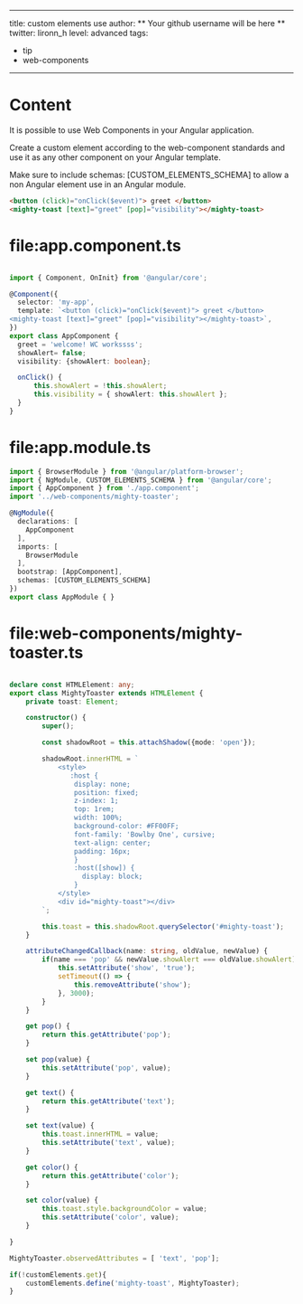  ---
title: custom elements use
author: ** Your github username will be here **
twitter: lironn_h
level: advanced
tags:
- tip
- web-components
---
# Content
It is possible to use Web Components in your Angular application.

Create a custom element according to the web-component standards and use it as any other component on your Angular template.

Make sure to include schemas: [CUSTOM_ELEMENTS_SCHEMA] to allow a non Angular element use in an Angular module.


```html
<button (click)="onClick($event)"> greet </button>
<mighty-toast [text]="greet" [pop]="visibility"></mighty-toast>
```

# file:app.component.ts
```typescript

import { Component, OnInit} from '@angular/core';

@Component({
  selector: 'my-app',
  template: `<button (click)="onClick($event)"> greet </button>
<mighty-toast [text]="greet" [pop]="visibility"></mighty-toast>`,
})
export class AppComponent {
  greet = 'welcome! WC workssss';
  showAlert= false;
  visibility: {showAlert: boolean};

  onClick() {
      this.showAlert = !this.showAlert;
      this.visibility = { showAlert: this.showAlert };
  }
}

```
# file:app.module.ts
```typescript
import { BrowserModule } from '@angular/platform-browser';
import { NgModule, CUSTOM_ELEMENTS_SCHEMA } from '@angular/core';
import { AppComponent } from './app.component';
import '../web-components/mighty-toaster';

@NgModule({
  declarations: [
    AppComponent
  ],
  imports: [
    BrowserModule
  ],
  bootstrap: [AppComponent],
  schemas: [CUSTOM_ELEMENTS_SCHEMA]
})
export class AppModule { }

```
# file:web-components/mighty-toaster.ts
```typescript

declare const HTMLElement: any;
export class MightyToaster extends HTMLElement {
    private toast: Element;

    constructor() {
        super();

        const shadowRoot = this.attachShadow({mode: 'open'});

        shadowRoot.innerHTML = `
            <style>
               :host {
                display: none;
                position: fixed;
                z-index: 1;
                top: 1rem;
                width: 100%;
                background-color: #FF00FF;
                font-family: 'Bowlby One', cursive;
                text-align: center;
                padding: 16px;
                }
                :host([show]) {
                  display: block;
                }
            </style>
            <div id="mighty-toast"></div>
        `;

        this.toast = this.shadowRoot.querySelector('#mighty-toast');
    }

    attributeChangedCallback(name: string, oldValue, newValue) {
        if(name === 'pop' && newValue.showAlert === oldValue.showAlert) {
            this.setAttribute('show', 'true');
            setTimeout(() => {
                this.removeAttribute('show');
            }, 3000);
        }
    }

    get pop() {
        return this.getAttribute('pop');
    }

    set pop(value) {
        this.setAttribute('pop', value);
    }

    get text() {
        return this.getAttribute('text');
    }

    set text(value) {
        this.toast.innerHTML = value;
        this.setAttribute('text', value);
    }

    get color() {
        return this.getAttribute('color');
    }

    set color(value) {
        this.toast.style.backgroundColor = value;
        this.setAttribute('color', value);
    }

}

MightyToaster.observedAttributes = [ 'text', 'pop'];

if(!customElements.get){
    customElements.define('mighty-toast', MightyToaster);
}
```
